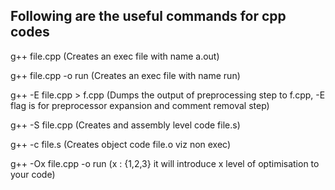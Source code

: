 ## Following are the useful commands for cpp codes

g++ file.cpp (Creates an exec file with name a.out)

g++ file.cpp -o run (Creates an exec file with name run)

g++ -E file.cpp > f.cpp (Dumps the output of preprocessing step to f.cpp, -E flag is for preprocessor expansion and comment removal step)

g++ -S file.cpp (Creates and assembly level code file.s)

g++ -c file.s (Creates object code file.o viz non exec)

g++ -Ox file.cpp -o run (x : {1,2,3} it will introduce x level of optimisation to your code)
